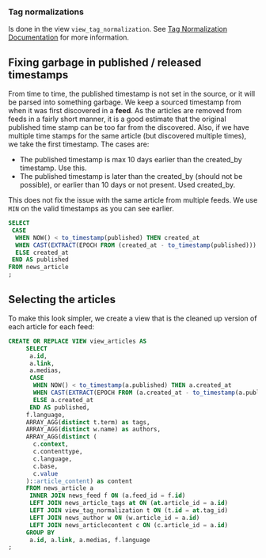 ### Tag normalizations
Is done in the view `view_tag_normalization`. See [Tag Normalization Documentation](tags.md) for more information.

## Fixing garbage in published / released timestamps
From time to time, the published timestamp is not set in the source, or it will be parsed into something garbage. We keep a sourced timestamp from when it was first discovered in a **feed**. As the articles are removed from feeds in a fairly short manner, it is a good estimate that the original published time stamp can be too far from the discovered. Also, if we have multiple time stamps for the same article (but discovered multiple times), we take the first timestamp. The cases are:

 - The published timestamp is max 10 days earlier than the created_by timestamp. Use this.
 - The published timestamp is later than the created_by (should not be possible), or earlier than 10 days or not present. Used created_by.

This does not fix the issue with the same article from multiple feeds. We use `MIN` on the valid timestamps as you can see earlier. 

```sql
SELECT 
 CASE
  WHEN NOW() < to_timestamp(published) THEN created_at
  WHEN CAST(EXTRACT(EPOCH FROM (created_at - to_timestamp(published))) AS bigint) < 864000 THEN to_timestamp(published)
  ELSE created_at
 END AS published
FROM news_article 
;
```

## Selecting the articles
To make this look simpler, we create a view that is the cleaned up version of each article for each feed:

```sql
CREATE OR REPLACE VIEW view_articles AS
     SELECT 
      a.id,
      a.link,
      a.medias,
      CASE
       WHEN NOW() < to_timestamp(a.published) THEN a.created_at
       WHEN CAST(EXTRACT(EPOCH FROM (a.created_at - to_timestamp(a.published))) AS bigint) < 864000 THEN to_timestamp(a.published)
       ELSE a.created_at
      END AS published,
     f.language,
     ARRAY_AGG(distinct t.term) as tags,
     ARRAY_AGG(distinct w.name) as authors,
     ARRAY_AGG(distinct (
       c.context,
       c.contenttype,
       c.language,
       c.base,
       c.value
     )::article_content) as content
     FROM news_article a
      INNER JOIN news_feed f ON (a.feed_id = f.id)
      LEFT JOIN news_article_tags at ON (at.article_id = a.id)
      LEFT JOIN view_tag_normalization t ON (t.id = at.tag_id)
      LEFT JOIN news_author w ON (w.article_id = a.id)
      LEFT JOIN news_articlecontent c ON (c.article_id = a.id)
     GROUP BY 
      a.id, a.link, a.medias, f.language
;
```

